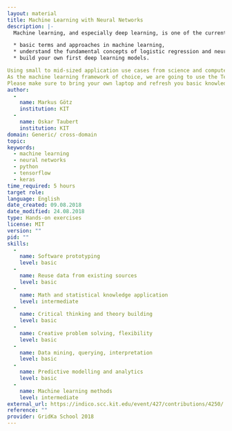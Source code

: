```yaml
---
layout: material
title: Machine Learning with Neural Networks
description: |-
  Machine learning, and especially deep learning, is one of the current hot topics in computer science and engineering. It has not only experienced tremendous advancements in its theoretical foundations during the last few years, but is now also the state-of-the-art method in a broad range of applications. In this course, you will learn the

  * basic terms and approaches in machine learning,
  * understand the fundamental concepts of logistic regression and neural networks as well as
  * build your own first deep learning models.

Using small to mid-sized application use cases from science and computer vision you are going to experience how to put the gained knowledge into practice.
As the machine learning framework of choice, we are going to use the TensorFlow library as computational back-end to the deep learning library Keras in the Python programming language (some prior knowledge is necessary). Using modern GPU computing resources in a cluster computing system, we are going to have a look at typical machine learning applications, such as classification problems and numerical regression analysis.
Please make sure to bring your own laptop and refresh you basic knowledge on vectors and matrices. We are looking forward to having you!
author: 
  - 
    name: Markus Götz
    institution: KIT
  - 
    name: Oskar Taubert
    institution: KIT
domain: Generic/ cross-domain
topic: 
keywords: 
  - machine learning
  - neural networks
  - python
  - tensorflow
  - keras
time_required: 5 hours
target role: 
language: English
date_created: 09.08.2018
date_modified: 24.08.2018
type: Hands-on exercises
license: MIT
version: ""
pid: ""
skills: 
  - 
    name: Software prototyping
    level: basic
  - 
    name: Reuse data from existing sources
    level: basic
  - 
    name: Math and statistical knowledge application
    level: intermediate
  - 
    name: Critical thinking and theory building
    level: basic
  - 
    name: Creative problem solving, flexibility
    level: basic
  - 
    name: Data mining, querying, interpretation
    level: basic
  - 
    name: Predictive modelling and analytics
    level: basic
  - 
    name: Machine learning methods
    level: intermediate
external_url: https://indico.scc.kit.edu/event/427/contributions/4250/
reference: ""
provider: GridKa School 2018
---
```

